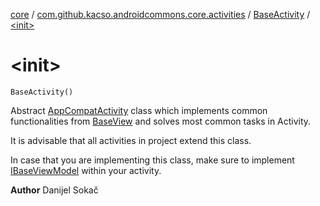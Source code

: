 [core](../../index.md) / [com.github.kacso.androidcommons.core.activities](../index.md) / [BaseActivity](index.md) / [&lt;init&gt;](.)

# &lt;init&gt;

`BaseActivity()`

Abstract [AppCompatActivity](#) class which implements common functionalities from [BaseView](../../com.github.kacso.androidcommons.core.views/-base-view/index.md) and solves
most common tasks in Activity.

It is advisable that all activities in project extend this class.

In case that you are implementing this class, make sure to implement [IBaseViewModel](../../com.github.kacso.androidcommons.core.mvvm.viewmodels/-i-base-view-model/index.md) within your activity.

**Author**
Danijel Sokač

